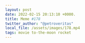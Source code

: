 ```yaml
---
layout: post
date: 2022-02-15 20:13:10 +0000.
title: Meme #178
twitter_author: "@petroveritas"
local_file: /assets/images/178.mp4
tags: movie to-the-moon rocket
---
```

